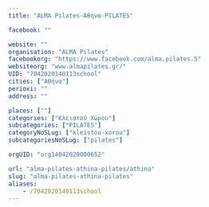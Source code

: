 ```yaml
---
title: "ALMA Pilates-Αθήνα-PILATES"

facebook: ""

website: ""
organisation: "ALMA Pilates"
facebookorg: "https://www.facebook.com/alma.pilates.5"
websiteorg: "www.almapilates.gr/"
UID: "7042020140113school"
cities: ["Αθήνα"]
perioxi: ""
address: ""

places: [""]
categories: ["Κλειστού Χώρου"]
subcategories: ["PILATES"]
categoryNoSLug: ["kleistou-xorou"]
subcategoriesNoSLug: ["pilates"]

orgUID: "org14042020000652"

url: "alma-pilates-athina-pilates/athina"
slug: "alma-pilates-athina-pilates"
aliases:
    - /7042020140113school
---
```





